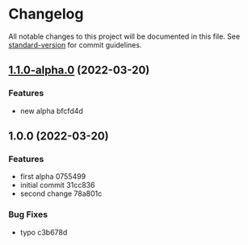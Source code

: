 # Changelog

All notable changes to this project will be documented in this file. See [standard-version](https://github.com/conventional-changelog/standard-version) for commit guidelines.

## [1.1.0-alpha.0](///compare/v1.0.0...v1.1.0-alpha.0) (2022-03-20)


### Features

* new alpha bfcfd4d

## 1.0.0 (2022-03-20)


### Features

* first alpha 0755499
* initial commit 31cc836
* second change 78a801c


### Bug Fixes

* typo c3b678d
